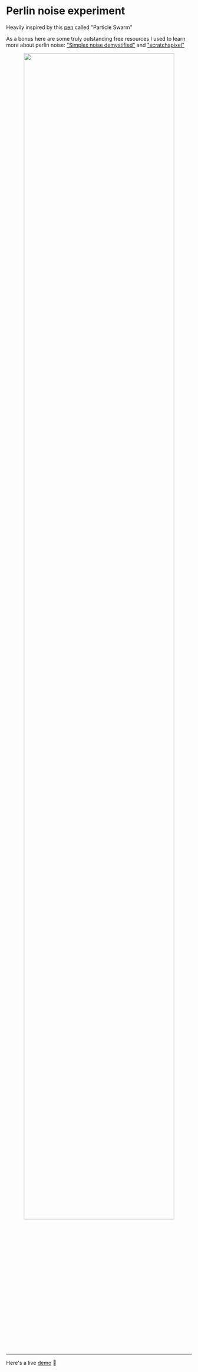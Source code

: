 # Perlin noise experiment

Heavily inspired by this [pen](https://codepen.io/ImagineProgramming/full/LpOJzM) called "Particle Swarm"

As a bonus here are some truly outstanding free resources I used to learn more about perlin noise: ["Simplex noise demystified"](http://staffwww.itn.liu.se/~stegu/simplexnoise/simplexnoise.pdf) and ["scratchapixel"](https://www.scratchapixel.com/)

<p align="center"><img src="./preview/perlin-text.gif" width="90%"/></p>

---

Here's a live [demo](https://github.com/AlexTaietti/Perlin-noise) 🚀
